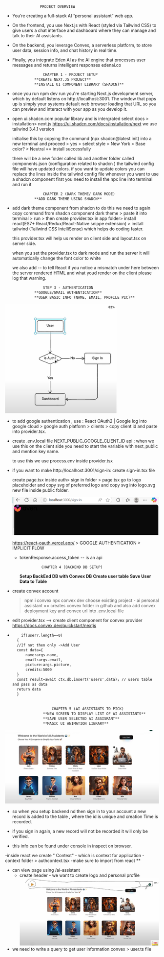                     PROJECT OVERVIEW
- You’re creating a full-stack AI “personal assistant” web app.
- On the frontend, you use Next.js with React (styled via Tailwind CSS) to give users a chat interface and dashboard where they can manage and talk to their AI assistants. 
- On the backend, you leverage Convex, a serverless platform, to store user data, session info, and chat history in real time. 
- Finally, you integrate Eden AI as the AI engine that processes user messages and returns intelligent responses 
edenai.co

                    CHAPTER 1 - PROJECT SETUP
                **CREATE NEXT.JS PROJECT**
                **INSTALL UI COMPONENT LIBRARY (SHADCN)**

- once you run npm dev run
    you're starting Next.js development server, which by default listens on http://localhost:3001. The window that pops up is simply your systems default web browser loading that URL so you can preview and interact with your app as you develop it. 

- open ui.shadcn.com
    popular library and is intergrated 
    select docs > installation> next.js
    https://ui.shadcn.com/docs/installation/next
    we use tailwind 3.4.1 version 
    
    initialise this by copying the command (npx shadcn@latest init)
    into a new terminal and proceed > yes > select style > New York > Base color? > Neutral 
    == install successfully

    there will be a new folder called lib and another folder called components.json (configuration related to shadcn )
    the tailwind config file will have updated colors.
    if you want to update colors you can replace the lines inside the tailwind config  file
    whenever you want to use a shadcn component first you need to install the npx line into terminal and run it

                    CHAPTER 2 (DARK THEME/ DARK MODE)
                **ADD DARK THEME USING SHADCN**

- add dark theme component from shadcn 
    to do this we need to again copy command from shadcn component dark theme > paste it into terminal > run > then create provider.tsx in app folder> install react(ES7+ React/Redux/React-Native snippe extension) > install tailwind (Tailwind CSS IntelliSense) which helps do coding faster. 

    this provider.tsx will help us render on client side 
    and layout.tsx on server side. 

    when you set the provider.tsx to dark mode and run the server it will automatically change the font color to white   

    we also add <html suppressHydrationWarning={true}>
    -- to tell React if you notice a mismatch under here between the server rendered HTML and what youd render on the client please log that warning.

                    STEP 3 - AUTHENTICATION
                **GOOGLE/GMAIL AUTHENTICATION**
                **USER BASIC INFO (NAME, EMAIL, PROFILE PIC)**

![alt text](image.png)

- to add google authentication , use : React OAuth2 | Google
    log into google cloud > google auth platform > clients > copy client id and paste into provider.tsx.
- create .env.local file
    NEXT_PUBLIC_GOOGLE_CLIENT_ID api : when we use this on the client side you need to start the variable with next_public and mention key name. 

    to use this we use process.env inside provider.tsx
- if you want to make http://localhost:3001/sign-in:
    create sign-in.tsx file

    create page.tsx inside auth> sign in folder > page.tsx
    go to logo placeholder and copy svg of preferred logo and copy svg into logo.svg new file inside public folder. 

    ![alt text](image-1.png)

    https://react-oauth.vercel.app/ > GOOGLE AUTHENTICATION > IMPLICIT FLOW 

    - tokenResponse.access_token -- is an api

                    CHAPTER 4 (BACKEND DB SETUP)
        **Setup BackEnd DB with Convex DB**
        **Create user table**
        **Save User Data to Table**

- create convex account
    > npm i convex
    > npx convex dev
    > choose existing  project - ai personal assistant 
    == creates convex folder in github and also add convex deployment key and convex url into .env.local file
- edit provider.tsx --> create client component for convex provider 
    https://docs.convex.dev/quickstart/nextjs

-         if(user?.length==0)
        {
        //If not then only ->Add User
        const data={
            name:args.name,
            email:args.email,
            picture:args.picture,
            credits:5000
        }
        const result=await ctx.db.insert('users',data); // users table and pass as data
        return data
        }


                        CHAPTER 5 (AI ASSISTANTS TO PICK)
                    **NEW SCREEN TO DISPLAY LIST OF AI ASSISTANTS**
                    **SAVE USER SELECTED AI ASSISRANT**
                    **MAGIC UI ANIMATION LIBRARY**
                    
![alt text](image-2.png)

- so when you setup backend nd then sign in to your account a new record is added to the table , where the id is unique and creation Time is recorded. 

- if you sign in again, a new record will not be recorded it will only be verified. 
- this info can be found under console in inspect on browser.

-inside react we create " Context"  - which is context for application 
    - context folder > authcontext.tsx
    -make sure to import from react **

- can view page using /ai-assistant
    - create header - we want to create logo and personal profile 
    ![alt text](image-3.png)
- we need to write a query to get user information 
    convex > user.ts file